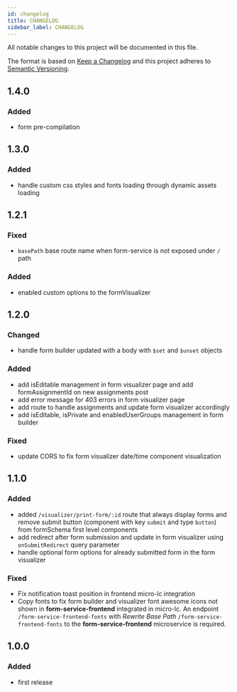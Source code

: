 ```yaml
---
id: changelog
title: CHANGELOG
sidebar_label: CHANGELOG
---
```

All notable changes to this project will be documented in this file.

The format is based on [Keep a Changelog](http://keepachangelog.com/en/1.0.0/)
and this project adheres to [Semantic Versioning](http://semver.org/spec/v2.0.0.html).

## 1.4.0

### Added

- form pre-compilation

## 1.3.0

### Added

- handle custom css styles and fonts loading through dynamic assets loading

## 1.2.1

### Fixed

- `basePath` base route name when form-service is not exposed under `/` path

### Added

- enabled custom options to the formVisualizer

## 1.2.0

### Changed

- handle form builder updated with a body with `$set` and `$unset` objects

### Added

- add isEditable management in form visualizer page and add formAssignmentId on new assignments post
- add error message for 403 errors in form visualizer page
- add route to handle assignments and update form visualizer accordingly
- add isEditable, isPrivate and enabledUserGroups management in form builder

### Fixed

- update CORS to fix form visualizer date/time component visualization

## 1.1.0

### Added

- added `/visualizer/print-form/:id` route that always display forms and remove submit button (component with key `submit` and type `button`) from formSchema first level components
- add redirect after form submission and update in form visualizer using `onSubmitRedirect` query parameter
- handle optional form options for already submitted form in the form visualizer

### Fixed

- Fix notification toast position in frontend micro-lc integration
- Copy fonts to fix form builder and visualizer font awesome icons not shown in **form-service-frontend** integrated in micro-lc. An endpoint `/form-service-frontend-fonts` with *Rewrite Base Path* `/form-service-frontend-fonts` to the **form-service-frontend** microservice is required.

## 1.0.0

### Added

- first release
